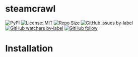 # steamcrawl

![PyPI](https://img.shields.io/pypi/v/steamcrawl?label=pypi%20package)
[![License: MIT](https://img.shields.io/badge/License-MIT-yellow.svg)](https://opensource.org/licenses/MIT)
[![Repo Size](https://img.shields.io/github/repo-size/Hungreeee/steamcrawl.svg)](https://github.com/Hungreeee/steamcrawl/)
[![GitHub issues by-label](https://img.shields.io/github/issues/Hungreeee/steamcrawl)](https://github.com/Hungreeee/steamcrawl/issues?q=create%20issue)
[![GitHub watchers by-label](https://img.shields.io/github/watchers/Hungreeee/steamcrawl)](https://github.com/Hungreeee/steamcrawl/subscription)
[![GitHub follow](https://img.shields.io/github/followers/Hungreeee.svg?style=social&label=Follow&maxAge=2592000)](https://github.com/Hungreeee?tab=followers)

# Installation

